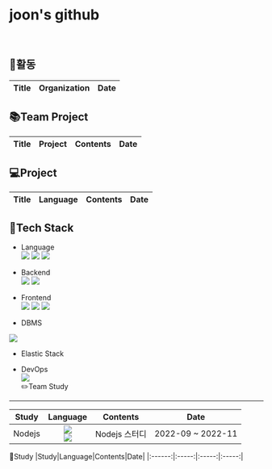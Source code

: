 joon's github
=============
&nbsp;
&nbsp;

:scroll:활동
----
|Title|Organization|Date|
|:------:|:-----:|:-----:|


:books:Team Project
--------
|Title|Project|Contents|Date|
|:------:|:-----:|:-----:|:-----:|

:computer:Project
-------
|Title|Language|Contents|Date|
|:------:|:-----:|:-----:|:-----:|

:hammer:Tech Stack
-----
* Language<br/>
<img src="https://img.shields.io/badge/python-3776AB?style=flat&logo=python&logoColor=white"> <img src="https://img.shields.io/badge/java-007396?style=flat&logo=java&logoColor=white"> <img src="https://img.shields.io/badge/C-A8B9CC?style=flat&logo=C%2B%2B&logoColor=white"/><br/>

* Backend<br/>
<img src="https://img.shields.io/badge/node.js-339933?style=flat&logo=Node.js&logoColor=white">  <img src="https://img.shields.io/badge/express-000000?style=flat&logo=express&logoColor=white"><br/>  

* Frontend<br/>
<img src="https://img.shields.io/badge/html5-E34F26?style=flat&logo=html5&logoColor=white"> <img src="https://img.shields.io/badge/css-1572B6?style=flat&logo=css3&logoColor=white"> <img src="https://img.shields.io/badge/javascript-F7DF1E?style=flat&logo=javascript&logoColor=black"><br/>

* DBMS<br/>
<img src="https://img.shields.io/badge/mysql-4479A1?style=flat&logo=mysql&logoColor=white">
<br/>

* Elastic Stack<br/>

* DevOps<br/>
<img src="https://img.shields.io/badge/git-F05032?style=flat&logo=git&logoColor=white"><br/>
:pencil2:Team Study
-----
|Study|Language|Contents|Date|
|:------:|:-----:|:-----:|:-----:|
|Nodejs|<img src="https://img.shields.io/badge/node.js-339933?style=flat&logo=Node.js&logoColor=white"><br><img src="https://img.shields.io/badge/express-000000?style=flat&logo=express&logoColor=white">|Nodejs 스터디|2022-09 ~ 2022-11|

:green_book:Study
|Study|Language|Contents|Date|
|:------:|:-----:|:-----:|:-----:|
<!--
**hyoungj00n/hyoungj00n** is a ✨ _special_ ✨ repository because its `README.md` (this file) appears on your GitHub profile.

Here are some ideas to get you started:

- 🔭 I’m currently working on ...
- 🌱 I’m currently learning ...
- 👯 I’m looking to collaborate on ...
- 🤔 I’m looking for help with ...
- 💬 Ask me about ...
- 📫 How to reach me: ...
- 😄 Pronouns: ...
- ⚡ Fun fact: ...
-->
